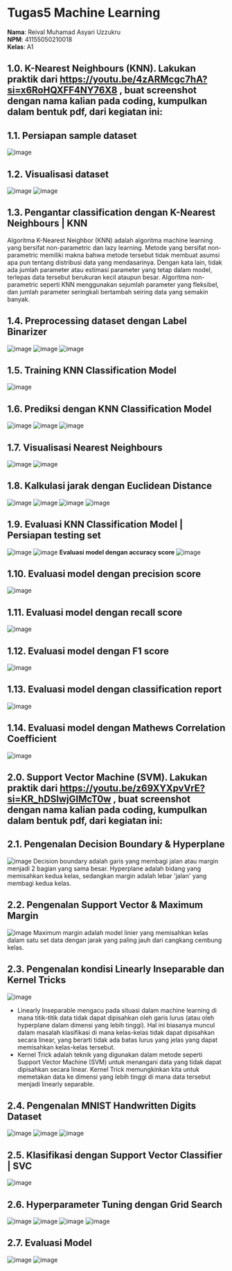 # Tugas5 Machine Learning

**Nama**: Reival Muhamad Asyari Uzzukru  
**NPM**: 41155050210018  
**Kelas**: A1 

## 1.0.	K-Nearest Neighbours (KNN). Lakukan praktik dari https://youtu.be/4zARMcgc7hA?si=x6RoHQXFF4NY76X8 , buat screenshot dengan nama kalian pada coding, kumpulkan dalam bentuk pdf, dari kegiatan ini:
## 1.1.	Persiapan sample dataset
![image](https://github.com/user-attachments/assets/3ded5c64-f98e-40fe-8f31-716c33ff8741)
## 1.2.	Visualisasi dataset
![image](https://github.com/user-attachments/assets/494b8cef-f28f-4b2e-aac5-dc82f1fd4a3e)
![image](https://github.com/user-attachments/assets/5c3f8085-89d5-44a6-a5ef-96ea8d628876)
## 1.3.	Pengantar classification dengan K-Nearest Neighbours | KNN
Algoritma K-Nearest Neighbor (KNN) adalah algoritma machine learning yang bersifat non-parametric dan lazy learning. Metode yang bersifat non-parametric memiliki makna bahwa metode tersebut tidak membuat asumsi apa pun tentang distribusi data yang mendasarinya. Dengan kata lain, tidak ada jumlah parameter atau estimasi parameter yang tetap dalam model, terlepas data tersebut berukuran kecil ataupun besar. Algoritma non-parametric seperti KNN menggunakan sejumlah parameter yang fleksibel, dan jumlah parameter seringkali bertambah seiring data yang semakin banyak.
## 1.4.	Preprocessing dataset dengan Label Binarizer
![image](https://github.com/user-attachments/assets/e310d77e-f1fd-49d5-9612-a9c5739c1a1a)
![image](https://github.com/user-attachments/assets/f9915337-9627-42f5-b2f5-5a59eb92c0e5)
![image](https://github.com/user-attachments/assets/e8ff8c48-4588-4fc3-95df-e594ebff2e5c)
## 1.5.	Training KNN Classification Model
![image](https://github.com/user-attachments/assets/5a89a0d3-c189-4810-92c5-fa5b2b428e6f)
## 1.6.	Prediksi dengan KNN Classification Model
![image](https://github.com/user-attachments/assets/033f3692-fc42-4682-8562-7d63459d1aad)
![image](https://github.com/user-attachments/assets/d3962336-b9fd-4b0f-b977-2b34202a2fe8)
![image](https://github.com/user-attachments/assets/fcda5c59-0241-40ef-aa7a-87e6656ff6d1)
## 1.7.	Visualisasi Nearest Neighbours
![image](https://github.com/user-attachments/assets/1cfa8b2e-cf68-4143-a677-9cd5bbc708aa)
![image](https://github.com/user-attachments/assets/15ef10c7-8555-4d86-99a5-f06ab3312f31)
## 1.8.	Kalkulasi jarak dengan Euclidean Distance
![image](https://github.com/user-attachments/assets/88c80205-466a-4533-912c-6bc584cd1ad0)
![image](https://github.com/user-attachments/assets/beb2c841-9493-402d-8695-d49da6b576d3)
![image](https://github.com/user-attachments/assets/ccd7740d-393c-4499-b89b-c188a9dc7940)
![image](https://github.com/user-attachments/assets/d17f83ab-3180-4327-8995-c91eceed81ca)
## 1.9.	 Evaluasi KNN Classification Model | Persiapan testing set
![image](https://github.com/user-attachments/assets/36e03143-0def-4d98-bbdd-176a99ec8432)
![image](https://github.com/user-attachments/assets/851ea0c5-6c6b-4f5e-8c91-5cb37231f89a)
**Evaluasi model dengan accuracy score**
![image](https://github.com/user-attachments/assets/fbd61861-769f-489a-a9a5-462dbaabb4f0)
## 1.10.	Evaluasi model dengan precision score
![image](https://github.com/user-attachments/assets/3e639785-dbcb-4a81-a150-ce8ed70d23e8)
## 1.11.	Evaluasi model dengan recall score
![image](https://github.com/user-attachments/assets/2f082a69-33ca-42b6-8a0a-e55a841c8401)
## 1.12.	Evaluasi model dengan F1 score
![image](https://github.com/user-attachments/assets/2009f6e1-9dc6-4030-94a6-81e97127d6be)
## 1.13.	Evaluasi model dengan classification report
![image](https://github.com/user-attachments/assets/bd9884e2-0bcf-4823-bf91-2b5829efc4aa)
## 1.14.	Evaluasi model dengan Mathews Correlation Coefficient
![image](https://github.com/user-attachments/assets/4c34634d-1519-4912-a5b2-dc7d2a61d54c)

## 2.0.	Support Vector Machine (SVM). Lakukan praktik dari https://youtu.be/z69XYXpvVrE?si=KR_hDSlwjGIMcT0w , buat screenshot dengan nama kalian pada coding, kumpulkan dalam bentuk pdf, dari kegiatan ini:
## 2.1.	Pengenalan Decision Boundary & Hyperplane
![image](https://github.com/user-attachments/assets/6c6ea0b4-2180-4f23-96db-8b54f1428b07)
Decision boundary adalah garis yang membagi jalan atau margin menjadi 2 bagian yang sama besar. 
Hyperplane adalah bidang yang memisahkan kedua kelas, sedangkan margin adalah lebar 'jalan' yang membagi kedua kelas.
## 2.2.	Pengenalan Support Vector & Maximum Margin
![image](https://github.com/user-attachments/assets/f0aff295-f102-4547-8a11-308d51cc1cba)
Maximum margin adalah model linier yang memisahkan kelas dalam satu set data dengan jarak yang paling jauh dari cangkang cembung kelas.
## 2.3.	Pengenalan kondisi Linearly Inseparable dan Kernel Tricks
![image](https://github.com/user-attachments/assets/99e4481b-267e-480a-92ed-5f470528d99f)
- Linearly Inseparable mengacu pada situasi dalam machine learning di mana titik-titik data tidak dapat dipisahkan oleh garis lurus (atau oleh hyperplane dalam dimensi yang lebih tinggi). Hal ini biasanya muncul dalam masalah klasifikasi di mana kelas-kelas tidak dapat dipisahkan secara linear, yang berarti tidak ada batas lurus yang jelas yang dapat memisahkan kelas-kelas tersebut.
- Kernel Trick adalah teknik yang digunakan dalam metode seperti Support Vector Machine (SVM) untuk menangani data yang tidak dapat dipisahkan secara linear. Kernel Trick memungkinkan kita untuk memetakan data ke dimensi yang lebih tinggi di mana data tersebut menjadi linearly separable.
## 2.4.	Pengenalan MNIST Handwritten Digits Dataset
![image](https://github.com/user-attachments/assets/f6e4715f-ca88-465d-b8d8-8f7e93ee7cf8)
![image](https://github.com/user-attachments/assets/d831366d-143a-4b16-a0cb-29a3413e7b9c)
![image](https://github.com/user-attachments/assets/6299f134-a9db-457c-8969-1b0e6d499de9)
## 2.5.	 Klasifikasi dengan Support Vector Classifier | SVC
![image](https://github.com/user-attachments/assets/2847dbfa-d2a4-4fc3-a3f8-b536a7fe201f)
## 2.6.	Hyperparameter Tuning dengan Grid Search
![image](https://github.com/user-attachments/assets/f5818925-650a-496e-b9d8-ef98e9ef5888)
![image](https://github.com/user-attachments/assets/4bf4b60d-853e-4319-a3d1-b60203533a1f)
![image](https://github.com/user-attachments/assets/650164a2-c736-4490-879c-1ea1563dad65)
![image](https://github.com/user-attachments/assets/ca987b25-65cd-4f41-aaa7-574bbaab6b6b)
## 2.7.	Evaluasi Model
![image](https://github.com/user-attachments/assets/3cf2f290-b2c9-42bc-8566-c6733b3770de)
![image](https://github.com/user-attachments/assets/7e3dab35-3f4b-4f1e-bddb-48a416bfb8b0)



